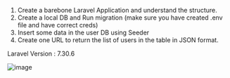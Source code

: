 1. Create a barebone Laravel Application and understand the structure.
2. Create a local DB and Run migration (make sure you have created .env file and have
correct creds)
3. Insert some data in the user DB using Seeder
4. Create one URL to return the list of users in the table in JSON format.

Laravel Version : 7.30.6

![image](https://user-images.githubusercontent.com/40568659/222415797-3abe9f8e-15bd-422b-9137-802a8b2cd7f8.png)
